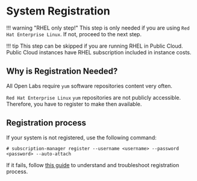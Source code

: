 # System Registration

!!! warning "RHEL only step!"
    This step is only needed if you are using `Red Hat Enterprise Linux`.
    If not, proceed to the next step.

!!! tip
    This step can be skipped if you are running RHEL in Public Cloud. <br/>
    Public Cloud instances have RHEL subscription included in instance costs.

## Why is Registration Needed?

All Open Labs require `yum` software repositories content very often.

`Red Hat Enterprise Linux` `yum` repositories are not publicly accessible. Therefore, you have to register to make then available.

## Registration process

If your system is not registered, use the following command:
```
# subscription-manager register --username <username> --password <password> --auto-attach
```

If it fails, follow [this guide](https://access.redhat.com/solutions/253273) to understand and troubleshoot registration process.
